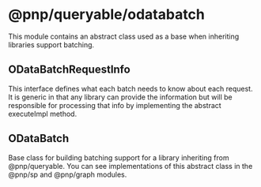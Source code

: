 # @pnp/queryable/odatabatch

This module contains an abstract class used as a base when inheriting libraries support batching.

## ODataBatchRequestInfo

This interface defines what each batch needs to know about each request. It is generic in that any library can provide the information but will
be responsible for processing that info by implementing the abstract executeImpl method.

## ODataBatch

Base class for building batching support for a library inheriting from @pnp/queryable. You can see implementations of this abstract class in the @pnp/sp
and @pnp/graph modules.
